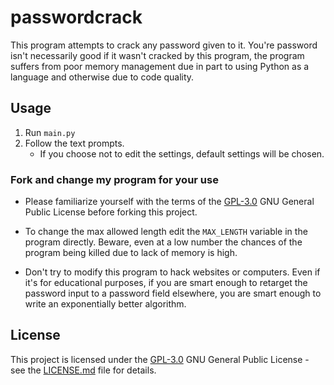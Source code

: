 # passwordcrack

This program attempts to crack any password given to it. You're password isn't necessarily good if it wasn't cracked by this program, the program suffers from poor memory management due in part to using Python as a language and otherwise due to code quality.

## Usage

1. Run `main.py`
2. Follow the text prompts.
    - If you choose not to edit the settings, default settings will be chosen.

### Fork and change my program for your use

- Please familiarize yourself with the terms of the [GPL-3.0](LICENSE.md) GNU General Public License before forking this project.

- To change the max allowed length edit the `MAX_LENGTH` variable in the program directly. Beware, even at a low number the chances of the program being killed due to lack of memory is high.

- Don't try to modify this program to hack websites or computers. Even if it's for educational purposes, if you are smart enough to retarget the password input to a password field elsewhere, you are smart enough to write an exponentially better algorithm.

## License

This project is licensed under the [GPL-3.0](LICENSE.md)
GNU General Public License - see the [LICENSE.md](LICENSE.md) file for
details.
